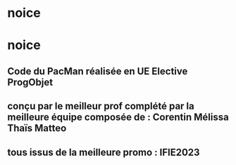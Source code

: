 # noice
<h1>noice</h1>
<h2>Code du PacMan réalisée en UE Elective ProgObjet</h2>
<h2>conçu par le meilleur prof 
complété par la meilleure équipe composée de : 
Corentin  
Mélissa 
Thaïs  
Matteo 
<h2>tous issus de la meilleure promo : IFIE2023</h2> 
